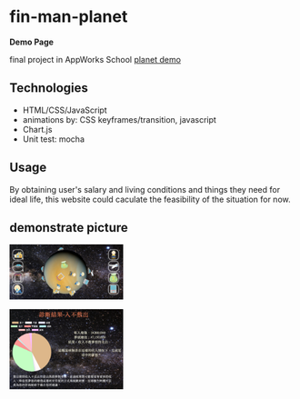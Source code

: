 # fin-man-planet
**Demo Page**

final project in AppWorks School
[planet demo](https://jacky0707.github.io/fin-man-planet/)

 
 ## Technologies
 * HTML/CSS/JavaScript
 * animations by: CSS keyframes/transition, javascript
 * Chart.js
 * Unit test: mocha
 
 ## Usage
 By obtaining user's salary and living conditions and things they need for ideal life, this website could caculate the feasibility of the situation for now.
 
 ## demonstrate picture
 <img src="./img/demo-1.png" width="200"></img>
 
 <img src="./img/demo-2.png" width="200"></img>
